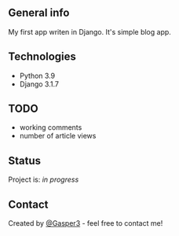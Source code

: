## General info
My first app writen in Django. It's simple blog app.

## Technologies
* Python 3.9
* Django 3.1.7

## TODO
* working comments
* number of article views

## Status
Project is: _in progress_

## Contact
Created by [@Gasper3](https://github.com/Gasper3) - feel free to contact me!
